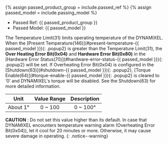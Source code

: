 {% assign passed_product_group = include.passed_ref %}
{% assign passed_model = include.passing_model %}

- Passed Ref: {{ passed_product_group }}
- Passed Model: {{ passed_model }}

The Temperature Limit(31) limits operating temperature of the DYNAMIXEL.
When the [Present Temperature(146)](#present-temperature-{{ passed_model }}){: .popup2} is greater than the Temperature Limit(31), the **Over Heating Error Bit(0x04)** and **Hardware Error Bit(0x80)** in the [Hardware Error Status(70)](#hardware-error-status-{{ passed_model }}){: .popup2} will be set. If Overheating Error Bit(0x04) is configured in the [Shutdown(63)](#shutdown-{{ passed_model }}){: .popup2}, [Torque Enable(64)](#torque-enable-{{ passed_model }}){: .popup2} is cleared to ‘0’ and DYNAMIXEL's torque will be disabled.
See the Shutdown(63) for more detailed information.

|     Unit     | Value Range | Description  |
|:------------:|:-----------:|:------------:|
| About 1&deg; |   0 ~ 100   | 0 ~ 100&deg; |

**CAUTION** : Do not set this value higher than its default. In case that DYNAMIXEL encounters temperature warning alarm (Overheating Error Bit(0x04)), let it cool for 20 minutes or more. Otherwise, it may cause severe damage in operating.
{: .notice--warning}
